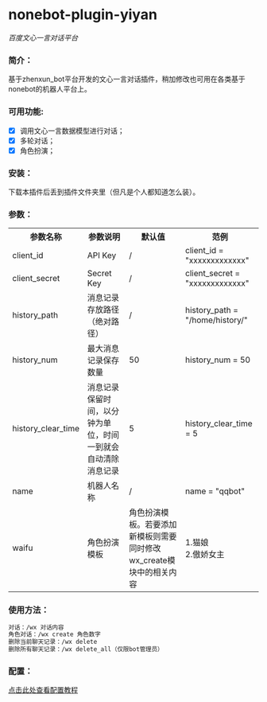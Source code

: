 # nonebot-plugin-yiyan

_百度文心一言对话平台_

</div>

### 简介：
基于zhenxun_bot平台开发的文心一言对话插件，稍加修改也可用在各类基于nonebot的机器人平台上。

### 可用功能:
+ [x] 调用文心一言数据模型进行对话；
+ [x] 多轮对话；
+ [x] 角色扮演；

### 安装：
下载本插件后丢到插件文件夹里（但凡是个人都知道怎么装）。

### 参数：
<table>
  <tr>
    <th>参数名称</th>
    <th>参数说明</th>
    <th>默认值</th>
    <th>范例</th>
  </tr>
  <tr>
    <td>client_id</td>
    <td>API Key</td>
    <td>/</td>
    <td>client_id = "xxxxxxxxxxxxx"</td>
  </tr>
  <tr>
    <td>client_secret</td>
    <td>Secret Key</td>
    <td>/</td>
    <td>client_secret = "xxxxxxxxxxxxx"</td>
  </tr>
  <tr>
    <td>history_path</td>
    <td>消息记录存放路径（绝对路径）</td>
    <td>/</td>
    <td>history_path = "/home/history/"</td>
  </tr>
  <tr>
    <td>history_num</td>
    <td>最大消息记录保存数量</td>
    <td>50</td>
    <td>history_num = 50</td>
  </tr>
  <tr>
    <td>history_clear_time</td>
    <td>消息记录保留时间，以分钟为单位，时间一到就会自动清除消息记录</td>
    <td>5</td>
    <td>history_clear_time = 5</td>
  </tr>
  <tr>
    <td>name</td>
    <td>机器人名称</td>
    <td>/</td>
    <td>name = "qqbot"</td>
  </tr>

  <tr>
    <td>waifu</td>
    <td>角色扮演模板</td>
    <td>角色扮演模板。若要添加新模板则需要同时修改wx_create模块中的相关内容</td>
    <td>1.猫娘</br>2.傲娇女主</td>
  </tr>
</table>

### 使用方法：
```bash
对话：/wx 对话内容
角色对话：/wx create 角色数字
删除当前聊天记录：/wx delete
删除所有聊天记录：/wx delete_all（仅限bot管理员）
```

### 配置：
[点击此处查看配置教程](https://github.com/barryblueice/nonebot_yiyan/wiki)
